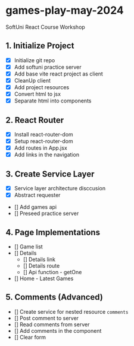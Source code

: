 # games-play-may-2024
SoftUni React Course Workshop

## 1. Initialize Project
- [x] Initialize git repo
- [x] Add softuni practice server
- [x] Add base vite react project as client
- [x] CleanUp client
- [x] Add project resources
- [x] Convert html to jsx
- [x] Separate html into components
## 2. React Router
- [x] Install react-router-dom
- [x] Setup react-router-dom
- [x] Add routes in App.jsx
- [x] Add links in the navigation
## 3. Create Service Layer
- [x] Service layer architecture disccusion
- [x] Abstract requester
- [] Add games api
- [] Preseed practice server
## 4. Page Implementations
- [] Game list
- [] Details
  - [] Details link
  - [] Details route
  - [] Api function - getOne
- [] Home - Latest Games
## 5. Comments (Advanced)
- [] Create service for nested resource `comments`
- [] Post comment to server
- [] Read comments from server
- [] Add comments in the component
- [] Clear form